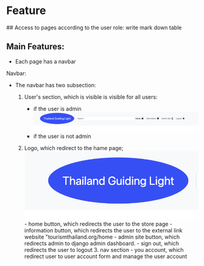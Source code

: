 # Feature
## Access to pages according to the user role:
write mark down table



## Main Features:
  - Each page has a navbar 

  Navbar: 
  
- The navbar has two subsection:
     1. User's section, which is visible is visible for all users:
        - if the user is admin 
        ![Header with admin site](documentation/header-with-admin-site.png)
        - if the user is not admin
        ![]()

     2. Logo, which redirect to the hame page;
      ![Logo](documentation/Logo-in-header.png)
      - home button, which redirects the user to the store page
      - information button, which redirects the user to the external link website "tourismthailand.org/home
      - admin site button, which redirects admin to django admin dashboard.
      - sign out, which redirects the user to logout 
      3. nav section 
      - you account, which redirect user to user account form and manage the user account
      



